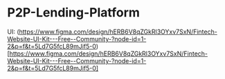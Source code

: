 # P2P-Lending-Platform

UI: (https://www.figma.com/design/hERB6V8qZGkRl3OYxv7SxN/Fintech-Website-UI-Kit---Free--Community-?node-id=1-2&p=f&t=5Ld7G5fcL89mJif5-0)[https://www.figma.com/design/hERB6V8qZGkRl3OYxv7SxN/Fintech-Website-UI-Kit---Free--Community-?node-id=1-2&p=f&t=5Ld7G5fcL89mJif5-0]
